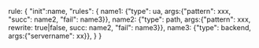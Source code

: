 rule: {
    "init":name, 
    "rules": {
        name1: {"type": ua, args:{"pattern": xxx, "succ": name2, "fail": name3}},
        name2: {"type": path, args:{"pattern": xxx, rewrite: true|false, succ: name2, "fail": name3}},
        name3: {"type": backend, args:{"servername": xx}},
    }
}
